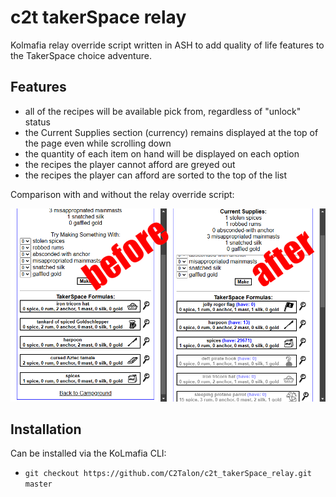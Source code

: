 # c2t takerSpace relay

Kolmafia relay override script written in ASH to add quality of life features to the TakerSpace choice adventure.

## Features

* all of the recipes will be available pick from, regardless of "unlock" status
* the Current Supplies section (currency) remains displayed at the top of the page even while scrolling down
* the quantity of each item on hand will be displayed on each option
* the recipes the player cannot afford are greyed out
* the recipes the player can afford are sorted to the top of the list

Comparison with and without the relay override script:

![comparison with and without relay override script](https://github.com/C2Talon/c2t_takerSpace_relay/blob/master/comparison.png "comparison with and without relay override script")

## Installation

Can be installed via the KoLmafia CLI:
* `git checkout https://github.com/C2Talon/c2t_takerSpace_relay.git master`

